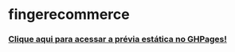 # fingerecommerce
### [Clique aqui para acessar a prévia estática no GHPages!](https://vitorregisrr.github.io/fingerecommerce/pages/)

